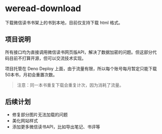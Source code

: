 # weread-download

下载微信读书书架上的书到本地，目前仅支持下载 html 格式。

## 项目说明
所有接口均为直接调用微信读书网页版API，解决了数据加密的问题。但这部分代码目前不打算开源，但可以交流技术实现。

项目托管在 Deno Deploy 上面，由于流量有限，所以每个账号每月暂定只能下载50本书，月初会重置次数。

> 注意：同一本书重复下载会重复计次，因为消耗了流量。

## 后续计划

- 修复部分图片无法加载的问题
- 美化网站样式
- 添加更多微信读书API，比如导出笔记、书评等
